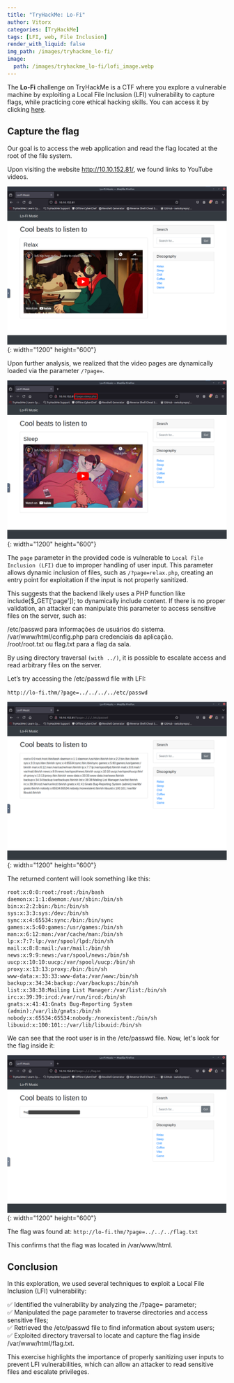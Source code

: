 ```yaml
---
title: "TryHackMe: Lo-Fi"
author: Vitorx
categories: [TryHackMe]
tags: [LFI, web, File Inclusion]
render_with_liquid: false
img_path: /images/tryhackme_lo-fi/
image:
  path: /images/tryhackme_lo-fi/lofi_image.webp
---
```


The **Lo-Fi** challenge on TryHackMe is a CTF where you explore a vulnerable machine by exploiting a Local File Inclusion (LFI) vulnerability to capture flags, while practicing core ethical hacking skills. You can access it by clicking [here](https://tryhackme.com/room/lofi).

## Capture the flag

Our goal is to access the web application and read the flag located at the root of the file system.

Upon visiting the website http://10.10.152.81/, we found links to YouTube videos.

![Web 80 Index](/images/tryhackme_lo-fi/lofi-paginaInicial.webp){: width="1200" height="600"}

Upon further analysis, we realized that the video pages are dynamically loaded via the parameter `/?page=`.

![Web 80 Index](/images/tryhackme_lo-fi/lofi-paginaSecundaria.webp){: width="1200" height="600"}

The `page` parameter in the provided code is vulnerable to `Local File Inclusion (LFI)` due to improper handling of user input. This parameter allows dynamic inclusion of files, such as `/?page=relax.php`, creating an entry point for exploitation if the input is not properly sanitized.

This suggests that the backend likely uses a PHP function like include($_GET['page']); to dynamically include content. If there is no proper validation, an attacker can manipulate this parameter to access sensitive files on the server, such as:

/etc/passwd para informações de usuários do sistema. \
/var/www/html/config.php para credenciais da aplicação. \
/root/root.txt ou flag.txt para a flag da sala.

By using directory traversal `(with ../)`, it is possible to escalate access and read arbitrary files on the server.

Let’s try accessing the /etc/passwd file with LFI:

`http://lo-fi.thm/?page=../../../../etc/passwd`

![Web 80 Index](/images/tryhackme_lo-fi/lofi-etc.webp){: width="1200" height="600"}

The returned content will look something like this:

```console
root:x:0:0:root:/root:/bin/bash 
daemon:x:1:1:daemon:/usr/sbin:/bin/sh 
bin:x:2:2:bin:/bin:/bin/sh 
sys:x:3:3:sys:/dev:/bin/sh 
sync:x:4:65534:sync:/bin:/bin/sync 
games:x:5:60:games:/usr/games:/bin/sh 
man:x:6:12:man:/var/cache/man:/bin/sh lp:x:7:7:lp:/var/spool/lpd:/bin/sh 
mail:x:8:8:mail:/var/mail:/bin/sh 
news:x:9:9:news:/var/spool/news:/bin/sh 
uucp:x:10:10:uucp:/var/spool/uucp:/bin/sh 
proxy:x:13:13:proxy:/bin:/bin/sh 
www-data:x:33:33:www-data:/var/www:/bin/sh 
backup:x:34:34:backup:/var/backups:/bin/sh 
list:x:38:38:Mailing List Manager:/var/list:/bin/sh 
irc:x:39:39:ircd:/var/run/ircd:/bin/sh 
gnats:x:41:41:Gnats Bug-Reporting System (admin):/var/lib/gnats:/bin/sh 
nobody:x:65534:65534:nobody:/nonexistent:/bin/sh 
libuuid:x:100:101::/var/lib/libuuid:/bin/sh 
```
We can see that the root user is in the /etc/passwd file. Now, let's look for the flag inside it:

![Web 80 Index](/images/tryhackme_lo-fi/lofi-flag.webp){: width="1200" height="600"}

The flag was found at: `http://lo-fi.thm/?page=../../../flag.txt`

This confirms that the flag was located in /var/www/html.

## Conclusion

In this exploration, we used several techniques to exploit a Local File Inclusion (LFI) vulnerability:

✅ Identified the vulnerability by analyzing the /?page= parameter; \
✅ Manipulated the page parameter to traverse directories and access sensitive files; \
✅ Retrieved the /etc/passwd file to find information about system users; \
✅ Exploited directory traversal to locate and capture the flag inside /var/www/html/flag.txt.

This exercise highlights the importance of properly sanitizing user inputs to prevent LFI vulnerabilities, which can allow an attacker to read sensitive files and escalate privileges.
